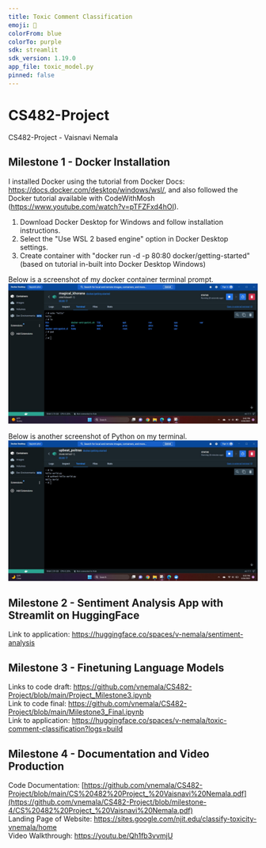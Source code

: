 ```yaml
---
title: Toxic Comment Classification
emoji: 💬
colorFrom: blue
colorTo: purple
sdk: streamlit
sdk_version: 1.19.0
app_file: toxic_model.py
pinned: false
---
```


<!---
---
title: Sentiment Analysis
emoji: 😄
colorFrom: blue
colorTo: pink
sdk: streamlit
sdk_version: 1.17.0
app_file: app.py
pinned: false
---
--->


# CS482-Project
CS482-Project - Vaisnavi Nemala

## Milestone 1 - Docker Installation
I installed Docker using the tutorial from Docker Docs: https://docs.docker.com/desktop/windows/wsl/, and also followed the Docker tutorial available with CodeWithMosh (https://www.youtube.com/watch?v=pTFZFxd4hOI).
1) Download Docker Desktop for Windows and follow installation instructions.
2) Select the "Use WSL 2 based engine" option in Docker Desktop settings.
3) Create container with "docker run -d -p 80:80 docker/getting-started" (based on tutorial in-built into Docker Desktop Windows)

Below is a screenshot of my docker container terminal prompt.
![Terminal](https://github.com/vnemala/CS482-Project/blob/milestone-1/Milestone1_VaisnaviNemala.jpg)

Below is another screenshot of Python on my terminal.
![Image 2](https://github.com/vnemala/CS482-Project/blob/milestone-1/Milestone1_Image2_VaisnaviNemala.jpg)

## Milestone 2 - Sentiment Analysis App with Streamlit on HuggingFace
Link to application: https://huggingface.co/spaces/v-nemala/sentiment-analysis

## Milestone 3 - Finetuning Language Models
Links to code draft: https://github.com/vnemala/CS482-Project/blob/main/Project_Milestone3.ipynb <br>
Link to code final: https://github.com/vnemala/CS482-Project/blob/main/Milestone3_Final.ipynb <br>
Link to application: https://huggingface.co/spaces/v-nemala/toxic-comment-classification?logs=build

## Milestone 4 - Documentation and Video Production
Code Documentation: [https://github.com/vnemala/CS482-Project/blob/main/CS%20482%20Project_%20Vaisnavi%20Nemala.pdf](https://github.com/vnemala/CS482-Project/blob/milestone-4/CS%20482%20Project_%20Vaisnavi%20Nemala.pdf) <br>
Landing Page of Website: https://sites.google.com/njit.edu/classify-toxicity-vnemala/home <br>
Video Walkthrough: https://youtu.be/Qh1fb3vvmjU
